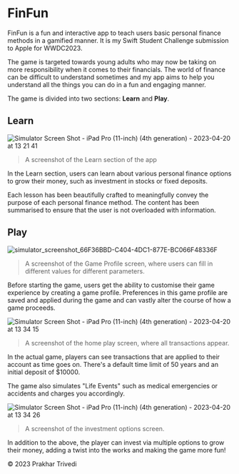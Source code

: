 # FinFun
FinFun is a fun and interactive app to teach users basic personal finance methods in a gamified manner. It is my Swift Student Challenge submission to Apple for WWDC2023.

The game is targeted towards young adults who may now be taking on more responsibility when it comes to their financials. 
The world of finance can be difficult to understand sometimes and my app aims to help you understand all the things you can do in a fun and engaging manner.

The game is divided into two sections: **Learn** and **Play**.

## Learn
![Simulator Screen Shot - iPad Pro (11-inch) (4th generation) - 2023-04-20 at 13 21 41](https://user-images.githubusercontent.com/53103894/233265721-a340eddd-f9e8-45dc-b221-eb28bdd45b9b.png)
> A screenshot of the Learn section of the app

In the Learn section, users can learn about various personal finance options to grow their money, such as investment in stocks or fixed deposits.

Each lesson has been beautifully crafted to meaningfully convey the purpose of each personal finance method. The content has been summarised to ensure that the user is not overloaded with information.

## Play
![simulator_screenshot_66F36BBD-C404-4DC1-877E-BC066F48336F](https://user-images.githubusercontent.com/53103894/233266898-e661c872-e8d6-4ecd-9985-b89fe34888ad.png)
> A screenshot of the Game Profile screen, where users can fill in different values for different parameters.

Before starting the game, users get the ability to customise their game experience by creating a game profile.
Preferences in this game profile are saved and applied during the game and can vastly alter the course of how a game proceeds.


![Simulator Screen Shot - iPad Pro (11-inch) (4th generation) - 2023-04-20 at 13 34 15](https://user-images.githubusercontent.com/53103894/233268058-202b0c13-988c-488c-ae91-690eb8afa81a.png)
> A screenshot of the home play screen, where all transactions appear.

In the actual game, players can see transactions that are applied to their account as time goes on. There's a default time limit of 50 years and an initial deposit of $10000.

The game also simulates "Life Events" such as medical emergencies or accidents and charges you accordingly.

![Simulator Screen Shot - iPad Pro (11-inch) (4th generation) - 2023-04-20 at 13 34 26](https://user-images.githubusercontent.com/53103894/233268305-7f8724ba-3a89-4bcc-aeaa-1291e7e01aec.png)
> A screenshot of the investment options screen.

In addition to the above, the player can invest via multiple options to grow their money, adding a twist into the works and making the game more fun!

© 2023 Prakhar Trivedi

